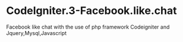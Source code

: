 # CodeIgniter.3-Facebook.like.chat

Facebook like chat with the use of php framework Codeigniter and Jquery,Mysql,Javascript
